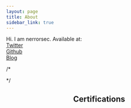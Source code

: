 ```yaml
---
layout: page
title: About
sidebar_link: true
---
```


<p class="message">
  Hi. I am nerrorsec.
  Available at:<br>
  <a href="https://twitter.com/nerrorsec">Twitter</a><br>
  <a href="https://github.com/nerrorsec">Github</a><br>
  <a href="https://nirajkhatiwada.com.np">Blog</a><br>
</p>
/*<p>
<script src="https://tryhackme.com/badge/21223"></script>
</p>*/

<p class="message">
<center><h2>Certifications</h2></center>
</p>
